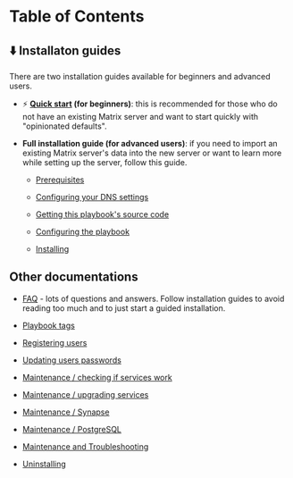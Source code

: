 # Table of Contents

## ⬇️ Installaton guides <!-- NOTE: the 🚀 emoji is used by "Getting started" on README.md -->

There are two installation guides available for beginners and advanced users.

- ⚡ **[Quick start](quick-start.md) (for beginners)**: this is recommended for those who do not have an existing Matrix server and want to start quickly with "opinionated defaults".

- **Full installation guide (for advanced users)**: if you need to import an existing Matrix server's data into the new server or want to learn more while setting up the server, follow this guide.

    - [Prerequisites](prerequisites.md)

    - [Configuring your DNS settings](configuring-dns.md)

    - [Getting this playbook's source code](getting-the-playbook.md)

    - [Configuring the playbook](configuring-playbook.md)

    - [Installing](installing.md)

## Other documentations <!-- NOTE: this header's title and the section below need optimization -->

- [FAQ](faq.md) - lots of questions and answers. Follow installation guides to avoid reading too much and to just start a guided installation.

- [Playbook tags](playbook-tags.md)

- [Registering users](registering-users.md)

- [Updating users passwords](updating-users-passwords.md)

- [Maintenance / checking if services work](maintenance-checking-services.md)

- [Maintenance / upgrading services](maintenance-upgrading-services.md)

- [Maintenance / Synapse](maintenance-synapse.md)

- [Maintenance / PostgreSQL](maintenance-postgres.md)

- [Maintenance and Troubleshooting](maintenance-and-troubleshooting.md)

- [Uninstalling](uninstalling.md)
